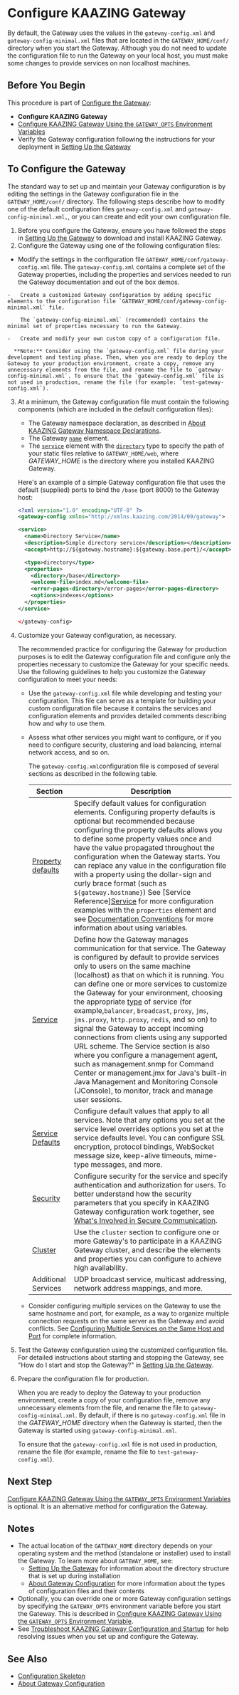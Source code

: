 Configure KAAZING Gateway
======================================================

By default, the Gateway uses the values in the `gateway-config.xml` and `gateway-config-minimal.xml` files that are located in the `GATEWAY_HOME/conf/` directory when you start the Gateway. Although you do not need to update the configuration file to run the Gateway on your local host, you must make some changes to provide services on non localhost machines.

Before You Begin
----------------

This procedure is part of [Configure the Gateway](o_configure_gateway_checklist.md):

-   **Configure KAAZING Gateway**
-   [Configure KAAZING Gateway Using the `GATEWAY_OPTS` Environment Variables](p_configure_gateway_opts.md)
-   Verify the Gateway configuration following the instructions for your deployment in [Setting Up the Gateway](../about/setup-guide.md)

To Configure the Gateway
---------------------------

The standard way to set up and maintain your Gateway configuration is by editing the settings in the Gateway configuration file in the `GATEWAY_HOME/conf/` directory. The following steps describe how to modify one of the default configuration files `gateway-config.xml` and `gateway-config-minimal.xml,`, or you can create and edit your own configuration file.

1.  Before you configure the Gateway, ensure you have followed the steps in [Setting Up the Gateway](../about/setup-guide.md) to download and install KAAZING Gateway.
2.  Configure the Gateway using one of the following configuration files:
  -   Modify the settings in the configuration file `GATEWAY_HOME/conf/gateway-config.xml` file.
        The `gateway-config.xml` contains a complete set of the Gateway properties, including the properties and services needed to run the Gateway documentation and out of the box demos.

    -   Create a customized Gateway configuration by adding specific elements to the configuration file `GATEWAY_HOME/conf/gateway-config-minimal.xml` file.

        The `gateway-config-minimal.xml` (recommended) contains the minimal set of properties necessary to run the Gateway.

    -   Create and modify your own custom copy of a configuration file.

      **Note:** Consider using the `gateway-config.xml` file during your development and testing phase. Then, when you are ready to deploy the Gateway to your production environment, create a copy, remove any unnecessary elements from the file, and rename the file to `gateway-config-minimal.xml`. To ensure that the `gateway-config.xml` file is not used in production, rename the file (for example: `test-gateway-config.xml`).

3.  At a minimum, the Gateway configuration file must contain the following components (which are included in the default configuration files):

    -   The Gateway namespace declaration, as described in [About KAAZING Gateway Namespace Declarations](c_configure_gateway_concepts.md#about-kaazing-gateway-namespace-declarations).
    -   The Gateway [`name`](../admin-reference/r_configure_gateway_service.md#service) element.
    -   The [`service`](../admin-reference/r_configure_gateway_service.md) element with the [`directory`](r_configure_gateway_service.md#directory) type to specify the path of your static files relative to `GATEWAY_HOME/web`, where *GATEWAY\_HOME* is the directory where you installed KAAZING Gateway.

    Here's an example of a simple Gateway configuration file that uses the default (supplied) ports to bind the `/base` (port 8000) to the Gateway host:

    ``` xml
    <?xml version="1.0" encoding="UTF-8" ?>
    <gateway-config xmlns="http://xmlns.kaazing.com/2014/09/gateway">

    <service>
      <name>Directory Service</name>
      <description>Simple directory service</description></description>
      <accept>http://${gateway.hostname}:${gateway.base.port}/</accept>

      <type>directory</type>
      <properties>
        <directory>/base</directory>
        <welcome-file>index.md</welcome-file>
        <error-pages-directory>/error-pages</error-pages-directory>
        <options>indexes</options>
      </properties>
    </service>

    </gateway-config>
    ```

4.  Customize your Gateway configuration, as necessary.

    The recommended practice for configuring the Gateway for production purposes is to edit the Gateway configuration file and configure only the properties necessary to customize the Gateway for your specific needs. Use the following guidelines to help you customize the Gateway configuration to meet your needs:

    -   Use the `gateway-config.xml` file while developing and testing your configuration. This file can serve as a template for building your custom configuration file because it contains the services and configuration elements and provides detailed comments describing how and why to use them.
    -   Assess what other services you might want to configure, or if you need to configure security, clustering and load balancing, internal network access, and so on.

        The `gateway-config.xml`configuration file is composed of several sections as described in the following table.

        | Section             | Description                                                                                                                                                                                                                                                                                                                                                                                                                                                                                                                        |
        |---------------------|------------------------------------------------------------------------------------------------------------------------------------------------------------------------------------------------------------------------------------------------------------------------------------------------------------------------------------------------------------------------------------------------------------------------------------------------------------------------------------------------------------------------------------|
        | [Property defaults](../about/about.md)  | Specify default values for configuration elements. Configuring property defaults is optional but recommended because configuring the property defaults allows you to define some property values once and have the value propagated throughout the configuration when the Gateway starts. You can replace any value in the configuration file with a property using the dollar-sign and curly brace format (such as `${gateway.hostname}`) See [Service Reference][Service](../admin-reference/r_configure_gateway_service.md) for more configuration examples with the `properties` element and see  [Documentation Conventions](../about/about.md) for more information about using variables.                                                                                     |
        | [Service](../admin-reference/r_configure_gateway_service.md#service) | Define how the Gateway manages communication for that service. The Gateway is configured by default to provide services only to users on the same machine (localhost) as that on which it is running. You can define one or more services to customize the Gateway for your environment, choosing the appropriate [type](../admin-reference/r_configure_gateway_service.md#type) of service (for example,`balancer`, `broadcast`, `proxy`, `jms`, `jms.proxy`, `http.proxy`, `redis`, and so on) to signal the Gateway to accept incoming connections from clients using any supported URL scheme.  The Service section is also where you configure a management agent, such as management.snmp for Command Center or management.jmx for Java's built-in Java Management and Monitoring Console (JConsole), to monitor, track and manage user sessions.|
        | [Service Defaults](../admin-reference/r_configure_gateway_service_defaults.md)| Configure default values that apply to all services. Note that any options you set at the service level overrides options you set at the service defaults level. You can configure SSL encryption, protocol bindings, WebSocket message size, keep-alive timeouts, mime-type messages, and more.|
        | [Security](../admin-reference/r_configure_gateway_security.md)  | Configure security for the service and specify authentication and authorization for users. To better understand how the security parameters that you specify in KAAZING Gateway configuration work together, see [What's Involved in Secure Communication](../security/u_secure_client_gateway_communication.md).|
        | [Cluster](../admin-reference/r_configure_gateway_cluster.md) | Use the `cluster` section to configure one or more Gateway's to participate in a KAAZING Gateway cluster, and describe the elements and properties you can configure to achieve high availability. |
        | Additional Services | UDP broadcast service, multicast addressing, network address mappings, and more.  |           
        
    -   Consider configuring multiple services on the Gateway to use the same hostname and port, for example, as a way to organize multiple connection requests on the same server as the Gateway and avoid conflicts. See [Configuring Multiple Services on the Same Host and Port](c_configure_gateway_multiple_services.md) for complete information.

5.  Test the Gateway configuration using the customized configuration file. For detailed instructions about starting and stopping the Gateway, see "How do I start and stop the Gateway?" in [Setting Up the Gateway](../about/setup-guide.md).
6.  Prepare the configuration file for production.

    When you are ready to deploy the Gateway to your production environment, create a copy of your configuration file, remove any unnecessary elements from the file, and rename the file to `gateway-config-minimal.xml`. By default, if there is no `gateway-config.xml` file in the *GATEWAY\_HOME* directory when the Gateway is started, then the Gateway is started using `gateway-config-minimal.xml`.

    To ensure that the `gateway-config.xml` file is not used in production, rename the file (for example, rename the file to `test-gateway-config.xml`).

Next Step
-------------------------

[Configure KAAZING Gateway Using the `GATEWAY_OPTS` Environment Variables](p_configure_gateway_opts.md) is optional. It is an alternative method for configuration the Gateway.

Notes
-----

-   The actual location of the `GATEWAY_HOME` directory depends on your operating system and the method (standalone or installer) used to install the Gateway. To learn more about `GATEWAY_HOME`, see:
    -   [Setting Up the Gateway](../about/setup-guide.md) for information about the directory structure that is set up during installation
    -   [About Gateway Configuration](c_configure_gateway_concepts.md) for more information about the types of configuration files and their contents
-   Optionally, you can override one or more Gateway configuration settings by specifying the `GATEWAY_OPTS` environment variable before you start the Gateway. This is described in [Configure KAAZING Gateway Using the `GATEWAY_OPTS` Environment Variable](p_configure_gateway_opts.md).
-   See [Troubleshoot KAAZING Gateway Configuration and Startup](../troubleshooting/troubleshoot_gateway_configuration.md) for help resolving issues when you set up and configure the Gateway.

See Also
--------

-   [Configuration Skeleton](r_configure_gateway_element_skeleton.md)
-   [About Gateway Configuration](c_configure_gateway_concepts.md)
